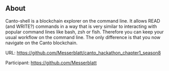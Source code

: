 ## About

Canto-shell is a blockchain explorer on the command line. It allows READ (and WRITE?) commands in a way that is very similar to interacting with popular command lines like bash, zsh or fish. Therefore you can keep your usual workflow on the command line. The only difference is that you now navigate on the Canto blockchain.


URL: https://github.com/Messerblatt/canto_hackathon_chapter1_season8

Participant: https://github.com/Messerblatt